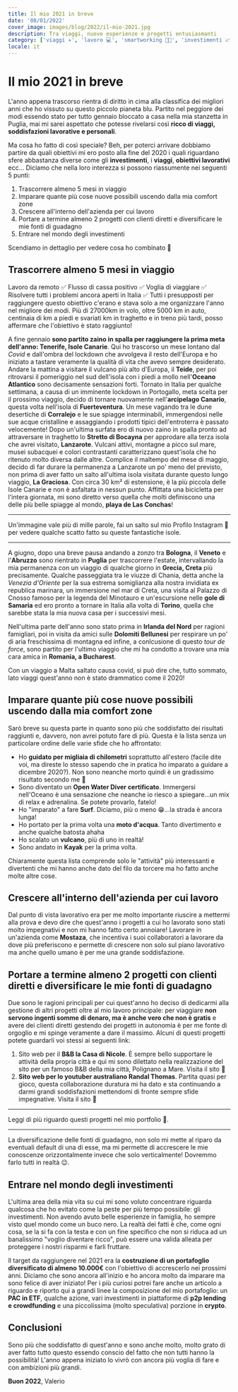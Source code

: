 ```yaml
---
title: Il mio 2021 in breve
date: '08/01/2022'
cover_image: images/blog/2022/il-mio-2021.jpg
description: Tra viaggi, nuove esperienze e progetti entusiasmanti
category: ['viaggi ✈️', 'lavoro 💻', 'smartworking 👨‍💻', 'investimenti 📈']
locale: it
---
```


# Il mio 2021 in breve

L'anno appena trascorso rientra di diritto in cima alla classifica dei migliori anni che ho vissuto su questo piccolo pianeta blu. Partito nel peggiore dei modi essendo stato per tutto gennaio bloccato a casa nella mia stanzetta in Puglia, mai mi sarei aspettato che potesse rivelarsi così **ricco di viaggi, soddisfazioni lavorative e personali**.

Ma cosa ho fatto di così speciale? Beh, per poterci arrivare dobbiamo partire da quali obiettivi mi ero posto alla fine del 2020 i quali riguardano sfere abbastanza diverse come gli **investimenti**, i **viaggi**, **obiettivi lavorativi** ecc... Diciamo che nella loro interezza si possono riassumente nei seguenti 5 punti:

1. Trascorrere almeno 5 mesi in viaggio
2. Imparare quante più cose nuove possibili uscendo dalla mia comfort zone
3. Crescere all'interno dell'azienda per cui lavoro
4. Portare a termine almeno 2 progetti con clienti diretti e diversificare le mie fonti di guadagno
5. Entrare nel mondo degli investimenti

Scendiamo in dettaglio per vedere cosa ho combinato 🧐

## Trascorrere almeno 5 mesi in viaggio

Lavoro da remoto ✅ Flusso di cassa positivo ✅ Voglia di viaggiare ✅ Risolvere tutti i problemi ancora aperti in Italia ✅
Tutti i presupposti per raggiungere questo obiettivo c'erano e stava solo a me organizzare l'anno nel migliore dei modi.
Più di 27000km in volo, oltre 5000 km in auto, centinaia di km a piedi e svariati km in traghetto e in treno più tardi, posso affermare che l'obiettivo è stato raggiunto!

A fine gennaio **sono partito zaino in spalla per raggiungere la prima meta dell'anno: Tenerife, Isole Canarie**. Qui ho trascorso un mese lontano dal _Covid_ e dall'ombra del lockdown che avvolgeva il resto dell'Europa e ho iniziato a tastare veramente la qualità di vita che avevo sempre desiderato. Andare la mattina a visitare il vulcano più alto d'Europa, il **Teide**, per poi ritrovarsi il pomeriggio nel sud dell'isola con i piedi a mollo nell'**Oceano Atlantico** sono decisamente sensazioni forti.
Tornato in Italia per qualche settimana, a causa di un imminente lockdown in Portogallo, meta scelta per il prossimo viaggio, decido di tornare nuovamente nell'**arcipelago Canario**, questa volta nell'isola di **Fuerteventura**. Un mese vagando tra le dune desertiche di **Corralejo** e le sue spiagge interminabili, immergendosi nelle sue acque cristalline e assaggiando i prodotti tipici dell'entroterra è passato velocemente! Dopo un'ultima surfata ero di nuovo zaino in spalla pronto ad attraversare in traghetto lo **Stretto di Bocayna** per approdare alla terza isola che avrei visitato, **Lanzarote**. Vulcani attivi, montagne a picco sul mare, musei subacquei e colori contrastanti caratterizzano quest'isola che ho ritenuto molto diversa dalle altre. Complice il maltempo del mese di maggio, decido di far durare la permanenza a Lanzarote un po' meno del previsto, non prima di aver fatto un salto all'ultima isola visitata durante questo lungo viaggio, **La Graciosa**. Con circa 30 km² di estensione, è la più piccola delle Isole Canarie e non è asfaltata in nessun punto. Affittata una bicicletta per l'intera giornata, mi sono diretto verso quella che molti definiscono una delle più belle spiagge al mondo, **playa de Las Conchas**!

<hr/>

Un'immagine vale più di mille parole, fai un salto sul mio <Link  href="https://www.instagram.com/the_wanderer_developer/" title="Instagram The Wanderer Developer">Profilo Instagram 🔗</Link> per vedere qualche scatto fatto su queste fantastiche isole.

<hr/>

A giugno, dopo una breve pausa andando a zonzo tra **Bologna**, il **Veneto** e l'**Abruzzo** sono rientrato in **Puglia** per trascorrere l'estate, intervallando la mia permanenza con un viaggio di qualche giorno in **Grecia, Creta** più precisamente. Qualche passeggiata tra le viuzze di Chania, detta anche la _Venezia d'Oriente_ per la sua estrema somiglianza alla nostra invidiata ex republica marinara, un immersione nel mar di Creta, una visita al Palazzo di Cnosso famoso per la legenda del Minotauro e un'escursione nelle **gole di Samaria** ed ero pronto a tornare in Italia alla volta di **Torino**, quella che sarebbe stata la mia nuova casa per i successivi mesi.

Nell'ultima parte dell'anno sono stato prima in **Irlanda del Nord** per ragioni famigliari, poi in visita da amici sulle **Dolomiti Bellunesi** per respirare un po' di aria freschissima di montagna ed infine, a conlcusione di questo _tour de force_, sono partito per l'ultimo viaggio che mi ha condotto a trovare una mia cara amica in **Romania, a Bucharest**.

Con un viaggio a Malta saltato causa covid, si può dire che, tutto sommato, lato viaggi quest'anno non è stato drammatico come il 2020!

## Imparare quante più cose nuove possibili uscendo dalla mia comfort zone

Sarò breve su questa parte in quanto sono più che soddisfatto dei risultati raggiunti e, davvero, non avrei potuto fare di più. Questa è la lista senza un particolare ordine delle varie sfide che ho affrontato:

- Ho **guidato per migliaia di chilometri** soprattutto all'estero (facile dite voi, ma direste lo stesso sapendo che in pratica ho imparato a guidare a dicembre 2020?). Non sono neanche morto quindi è un gradissimo risultato secondo me 🤣
- Sono diventato un **Open Water Diver certificato**. Immergersi nell'Oceano è una sensazione che neanche io riesco a spiegare...un mix di relax e adrenalina. Se potete provarlo, fatelo!
- Ho "imparato" a fare **Surf**. Diciamo, più o meno 😁...la strada è ancora lunga!
- Ho portato per la prima volta una **moto d'acqua**. Tanto divertimento e anche qualche batosta ahaha
- Ho scalato un **vulcano**, più di uno in realtà!
- Sono andato in **Kayak** per la prima volta.

Chiaramente questa lista comprende solo le "attività" più interessanti e divertenti che mi hanno anche dato del filo da torcere ma ho fatto anche molte altre cose.

## Crescere all'interno dell'azienda per cui lavoro

Dal punto di vista lavorativo era per me molto importante riuscire a mettermi alla prova e devo dire che quest'anno i progetti a cui ho lavorato sono stati molto impegnativi e non mi hanno fatto certo annoiare!
Lavorare in un'azienda come **Mostaza**, che incentiva i suoi collaboratori a lavorare da dove più preferiscono e permette di crescere non solo sul piano lavorativo ma anche quello umano è per me una grande soddisfazione.

## Portare a termine almeno 2 progetti con clienti diretti e diversificare le mie fonti di guadagno

Due sono le ragioni principali per cui quest'anno ho deciso di dedicarmi alla gestione di altri progetti oltre al mio lavoro principale: per viaggiare **non servono ingenti somme di denaro, ma è anche vero che non è gratis** e avere dei clienti diretti gestendo dei progetti in autonomia è per me fonte di orgoglio e mi spinge veramente a dare il massimo. Alcuni di questi progetti potete guardarli voi stessi ai seguenti link:

1. Sito web per il **B&B la Casa di Nicole**. È sempre bello supportare le attività della propria città e qui mi sono dilettato nella realizzazione del sito per un famoso B&B della mia città, Polignano a Mare. <Link  href="https://www.lacasadinicole.com/" title="B&B la Casa di Nicole">Visita il sito 🔗</Link>
2. **Sito web per lo youtuber australiano Randal Thomas**. Partita quasi per gioco, questa collaborazione duratura mi ha dato e sta continuando a darmi grandi soddisfazioni mettendomi di fronte sempre sfide impegnative. <Link  href="https://randy.gg/" title="Sito web randy.gg">Visita il sito 🔗</Link>

<hr/>

Leggi di più riguardo questi progetti <Link  href="https://www.thewandererdeveloper.com/en#Portfolio" title="Portfolio The Wanderer Developer">nel mio portfolio 🔗</Link>.

<hr/>

La diversificazione delle fonti di guadagno, non solo mi mette al riparo da eventuali default di una di esse, ma mi permette di accrescere le mie conoscenze orizzontalmente invece che solo verticalmente! Dovremmo farlo tutti in realtà 😉.

## Entrare nel mondo degli investimenti

L'ultima area della mia vita su cui mi sono voluto concentrare riguarda qualcosa che ho evitato come la peste per più tempo possibile: gli investimenti. Non avendo avuto belle esperienze in famiglia, ho sempre visto quel mondo come un buco nero. La realtà dei fatti è che, come ogni cosa, se la si fa con la testa e con un fine specifico che non si riduca ad un banalissimo "voglio diventare ricco", può essere una valida alleata per proteggere i nostri risparmi e farli fruttare.

Il target da raggiungere nel 2021 era la **costruzione di un portafoglio diversificato di almeno 10.000€** con l'obiettivo di accrescerlo nei prossimi anni. Diciamo che sono ancora all'inizio e ho ancora molto da imparare ma sono felice di aver iniziato!
Per i più curiosi potrei fare anche un articolo a riguardo e riporto qui a grandi linee la composizione del mio portafoglio: un **PAC in ETF**, qualche azione, vari investimenti in piattaforme di **p2p lending e crowdfunding** e una piccolissima (molto speculativa) porzione in **crypto**.

## Conclusioni

Sono più che soddisfatto di quest'anno e sono anche molto, molto grato di aver fatto tutto questo essendo conscio del fatto che non tutti hanno la possibilità!
L'anno appena iniziato lo vivrò con ancora più voglia di fare e con ambizioni più grandi.

**Buon 2022**,
Valerio
